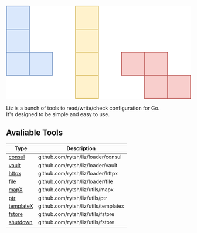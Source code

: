 ![Liz](./_assets/liz.svg)

Liz is a bunch of tools to read/write/check configuration for Go.  
It's designed to be simple and easy to use.

## Avaliable Tools

| Type                                     | Description                          |
| ---------------------------------------- | ------------------------------------ |
| [consul](./loader/consul/README.md)      | github.com/rytsh/liz/loader/consul   |
| [vault](./loader/vault/README.md)        | github.com/rytsh/liz/loader/vault    |
| [httpx](./loader/httpx/README.md)        | github.com/rytsh/liz/loader/httpx    |
| [file](./loader/file/README.md)          | github.com/rytsh/liz/loader/file     |
| [mapX](./utils/mapx/README.md)           | github.com/rytsh/liz/utils/mapx      |
| [ptr](./utils/ptr/README.md)             | github.com/rytsh/liz/utils/ptr       |
| [templateX](./utils/templatex/README.md) | github.com/rytsh/liz/utils/templatex |
| [fstore](./utils/fstore/README.md)       | github.com/rytsh/liz/utils/fstore    |
| [shutdown](./utils/fstore/README.md)     | github.com/rytsh/liz/utils/fstore    |
